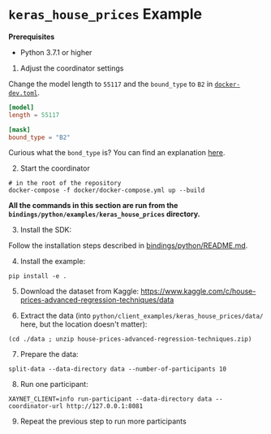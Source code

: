# `keras_house_prices` Example

**Prerequisites**

- Python 3.7.1 or higher

1. Adjust the coordinator settings

Change the model length to `55117` and the `bound_type` to `B2`
in [`docker-dev.toml`](../../../../configs/docker-dev.toml).

```toml
[model]
length = 55117

[mask]
bound_type = "B2"
```

Curious what the `bond_type` is? You can find an explanation [here](https://docs.rs/xaynet-core/0.1.0/xaynet_core/mask/index.html#bound-type).

2. Start the coordinator

```shell
# in the root of the repository
docker-compose -f docker/docker-compose.yml up --build
```

**All the commands in this section are run from the
`bindings/python/examples/keras_house_prices` directory.**

3. Install the SDK:

Follow the installation steps described in [bindings/python/README.md](../../README.md).

4. Install the example:

```shell
pip install -e .
```

5. Download the dataset from Kaggle:
   https://www.kaggle.com/c/house-prices-advanced-regression-techniques/data

6. Extract the data (into
   `python/client_examples/keras_house_prices/data/` here, but the
   location doesn't matter):

```shell
(cd ./data ; unzip house-prices-advanced-regression-techniques.zip)
```

7. Prepare the data:

```shell
split-data --data-directory data --number-of-participants 10
```

8.  Run one participant:

```shell
XAYNET_CLIENT=info run-participant --data-directory data --coordinator-url http://127.0.0.1:8081
```

9. Repeat the previous step to run more participants
